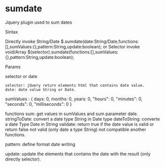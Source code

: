 sumdate
=======

Jquery plugin used to sum dates


Sintax

Directly invoke
String/Date $.sumdate(date:String/Date,functions:[],sumValues:{},pattern:String,update:boolean);
or
Selector invoke
void/Array $(selector).sumdate(functions:[],sumValues:{},pattern:String,update:boolean);

Params

selector or date

    selector: jQuery return elements html that contains date value.
    date: date value String or Date.

sumValues : {
    days: 0,
    months: 0,
    years: 0,
    "hours": 0,
    "minutes": 0,
    "seconds": 0,
    "milliseconds": 0
}

functions
    sum: get values in sumValues and sum parameter date.
    stringToDate: convert a date type String in Date type
    dateToString: converte a date Type Date in String
    validate: return true if the date value is valid or return false not valid (only date a type String) not compatible another functions.

pattern:
     define format date writing

update:
    update the elements that contains the date with the result (only directly selector).